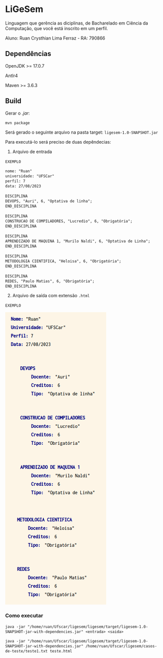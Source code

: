 # LiGeSem

Linguagem que gerência as diciplinas, de Bacharelado em Ciência da Computação, que você está inscrito em um perfil.

Aluno: Ruan Crysthian Lima Ferraz - RA: 790866

## Dependências
OpenJDK >= 17.0.7

Antlr4

Maven >= 3.6.3

## Build

Gerar o *.jar*:

```
mvn package
```

Será gerado o seguinte arquivo na pasta target: ```ligesem-1.0-SNAPSHOT.jar```

Para executá-lo será preciso de duas depêndecias:

1. Arquivo de entrada

`EXEMPLO`

```
nome: "Ruan"
universidade: "UFSCar"
perfil: 7
data: 27/08/2023

DISCIPLINA
DEVOPS, "Auri", 6, "Optativa de linha";
END_DISCIPLINA

DISCIPLINA
CONSTRUCAO DE COMPILADORES, "Lucredio", 6, "Obrigatória";
END_DISCIPLINA

DISCIPLINA
APRENDIZADO DE MAQUINA 1, "Murilo Naldi", 6, "Optativa de Linha";
END_DISCIPLINA

DISCIPLINA
METODOLOGIA CIENTIFICA, "Heloisa", 6, "Obrigatória";
END_DISCIPLINA

DISCIPLINA
REDES, "Paulo Matias", 6, "Obrigatória";
END_DISCIPLINA
```

2. Arquivo de saída com extensão `.html`

`EXEMPLO`

<img src="./casos-de-teste/Screenshot%20from%202023-08-27%2014-47-06.png">


### Como executar

```
java -jar "/home/ruan/Ufscar/ligesem/ligesem/target/ligesem-1.0-SNAPSHOT-jar-with-dependencies.jar" <entrada> <saida>
```


```
java -jar "/home/ruan/Ufscar/ligesem/ligesem/target/ligesem-1.0-SNAPSHOT-jar-with-dependencies.jar" /home/ruan/Ufscar/ligesem/casos-de-teste/teste1.txt teste.html
```
